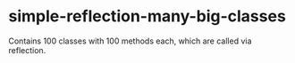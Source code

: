 # simple-reflection-many-big-classes

Contains 100 classes with 100 methods each, which are called via reflection.

